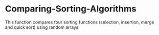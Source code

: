 # Comparing-Sorting-Algorithms

 This function compares  four sorting functions (selection, insertion, merge and quick sort) using random arrays.
